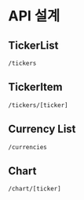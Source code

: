 # API 설계

## TickerList
`/tickers`

## TickerItem
`/tickers/[ticker]`

## Currency List
`/currencies`

## Chart
`/chart/[ticker]`
